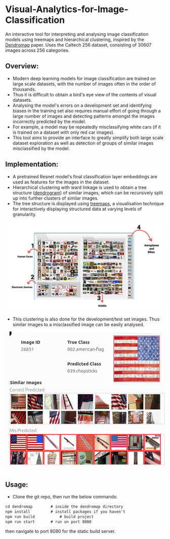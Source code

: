 # Visual-Analytics-for-Image-Classification
An interactive tool for interpreting and analysing image classification models using treemaps and hierarchical clustering, inspired by the [Dendromap](https://arxiv.org/abs/2205.06935) paper. Uses the Caltech 256 dataset, consisting of 30607 images across 256 categories.

## Overview:
* Modern deep learning models for image classification are trained on large scale datasets, with the number of images often in the order of thousands.
* Thus it is difficult to obtain a bird's eye view of the contents of visual datasets.
* Analysing the model's errors on a development set and identifying biases in the training set also requires manual effort of going through a large number of images and detecting patterns amongst the images incorrectly predicted by the model. 
* For example, a model may be repeatedly misclassifying white cars (if it is trained on a dataset with only red car images).
* This tool aims to provide an interface to greatly simplify both large scale dataset exploration as well as detection of groups of similar images misclassified by the model.

## Implementation:
* A pretrained Resnet model's final classification layer embeddings are used as features for the images in the dataset.
* Hierarchical clustering with ward linkage is used to obtain a tree structure ([dendrogram](https://en.wikipedia.org/wiki/Dendrogram)) of similar images, which can be recursively split up into further clusters of similar images.
* The tree structure is displayed using [treemaps](https://en.wikipedia.org/wiki/Treemapping), a visualisation technique for interactively displaying structured data at varying levels of granularity.
  
![](/figs/cluster-overview.png)

* This clustering is also done for the development/test set images. Thus similar images to a misclassified image can be easily analysed.

![](/figs/america_flag.png)

## Usage:
* Clone the git repo, then run the below commands:

```
cd dendromap		# inside the dendromap directory
npm install       	# install packages if you haven't
npm run build       	# build project
npm run start		# run on port 8080
```

then navigate to port 8080 for the static build server.
